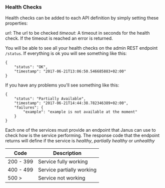 ### Health Checks

Health checks can be added to each API definition by simply setting these properties:

*url*: The url to be checked
*timeout*: A timeout in seconds for the health check. If the timeout is reached an error is returned.

You will be able to see all your health checks on the admin REST endpoint `/status`. 
If everything is ok you will see something like this:

```
{
    "status": "OK",
    "timestamp": "2017-06-21T13:06:50.546685883+02:00"
}
```

If you have any problems you'll see something like this:

```
{
    "status": "Partially Available",
    "timestamp": "2017-06-21T14:44:38.782346389+02:00",
    "failures": {
        "example": "example is not available at the moment"
    }
}
```

Each one of the services must provide an endpoint that Janus can use to check how is the service performing.
The response code that the endpoint returns will define if the service is *healthy*, *partially healthy* or *unhealthy*

| Code           | Description               |
|----------------|---------------------------|
| 200 - 399      | Service fully working     |
| 400 - 499      | Service partially working |
| 500 >          | Service not working       |
